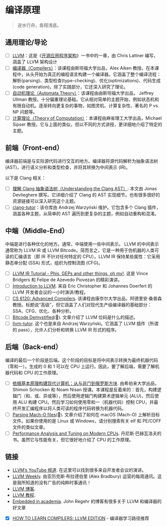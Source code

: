 # 编译原理

> 逆水行舟，鱼翔浅底。

## 通用理论/导论

- [ ] [LLVM](https://aosabook.org/en/llvm.html)：这是《[开源应用程序架构](https://aosabook.org/en/index.html)》一书中的一章，由 Chris Lattner 编写，涵盖了 LLVM 架构设计
- [ ] [编译器（Compilers）](https://online.stanford.edu/courses/soe-ycscs1-compilers)：该课程由斯坦福大学出品，Alex Aiken 教授。在本课程中，从头开始为真正的编程语言构建一个编译器。它涵盖了整个编译流程：解析(parsing)、类型检查(type-checking)、优化(optimizations)、代码生成(code generation)。除了实践部分，它还深入研究了理论。
- [ ] [自动机理论（Automata Theory）](https://online.stanford.edu/courses/soe-ycsautomata-automata-theory)：该课程由由斯坦福大学出品， Jeffrey Ullman 教授。十分偏重理论基础。它从相对简单的主题开始，例如状态机和有限自动机。逐渐转向更复杂的事物，如图灵机、计算复杂性、著名的 P vs. NP 问题等。
- [ ] [计算理论（Theory of Computation）](https://ocw.mit.edu/courses/mathematics/18-404j-theory-of-computation-fall-2020/)：本课程由麻省理工大学出品，Michael Sipser 教授。它与上面的类似，但以不同的方式讲授，更详细地介绍了特定的主题。

## 前端（Front-end）

编译器前端是与实际源代码进行交互的地方。编译器将源代码解析为抽象语法树 (AST)，进行语义分析和类型检查，并将其转换为中间表示 (IR)。

以下是 Clang 相关：

- [ ] [理解 Clang 抽象语法树（Understanding the Clang AST）](https://jonasdevlieghere.com/understanding-the-clang-ast/): 本文由 Jonas Devlieghere 撰写。它详细介绍了 Clang 的 AST 实现细节。也有很多很好的资源链接可以深入研究这个主题。
- [ ] [clang-tutor](https://github.com/banach-space/clang-tutor/)：该仓库由 Andrzej Warzyński 维护。它包含多个 Clang 插件，涵盖各种主题，从简单的 AST 遍历到更复杂的主题，例如自动重构和混淆。

## 中端（Middle-End）

中端是进行各种优化的地方。通常，中端使用一些中间表示。 LLVM 的中间表示通常称为 LLVM IR 或 LLVM Bitcode。简而言之，它是一种用于伪机器的人类可读的汇编语言（即 IR 不针对任何特定的 CPU）。LLVM IR 保持某些属性：它采用静态单分配 (SSA) 形式，组织为控制流图 (CFG)。

- [ ] [LLVM IR Tutorial - Phis, GEPs and other things, oh my!](https://www.youtube.com/watch?v=m8G_S5LwlTo). 这是 Vince Bridgers 和 Felipe de Azevedo Piovezan 的精彩演讲。
- [ ] [Introduction to LLVM](https://www.youtube.com/watch?v=J5xExRGaIIY). 来自 Eric Christopher 和 Johannes Doerfert 的 LLVM 开发者会议的一小时演讲/教程。
- [ ] [CS 6120: Advanced Compilers](https://www.cs.cornell.edu/courses/cs6120/2020fa/self-guided/). 该课程由康奈尔大学出品，阿德里安·桑普森教授。标题说“高级”，但它涵盖了人们对现代生产级编译器的基础部分：SSA、CFG、优化、各种分析。
- [ ] [Bitcode Demystified](https://lowlevelbits.org/bitcode-demystified/)(🔌). 文章介绍了 LLVM 位码是什么的描述。
- [ ] [llvm-tutor](https://github.com/banach-space/llvm-tutor). 这个也是来自 Andrzej Warzyński。它涵盖了 LLVM 插件（所谓的 pass），允许人们分析和转换 LLVM IR 形式的程序。

## 后端（Back-end）

编译的最后一个阶段是后端。这个阶段的目标是将中间表示转换为最终机器代码（零和一）。生成的 0 和 1 可以在 CPU 上运行。因此，要了解后端，需要了解机器代码和 CPU 的工作原理。

- [ ] [依据基本原理构建现代计算机：从与非门到俄罗斯方块](https://www.coursera.org/learn/build-a-computer). 由希伯来大学出品，Shimon Schocken 和 Noam Nisan 授课。本课程是反着来的：首先，构建逻辑门（和、或、异或等），然后使用逻辑门构建算术逻辑单元 (ALU)，然后使用 ALU 构建 CPU。然后学习如何使用零和一（机器代码）控制 CPU，并最终开发汇编程序以将人类可读的程序代码转换为机器代码。
- [ ] [Parsing Mach-O files](https://lowlevelbits.org/parsing-mach-o-files/)(🔌). 文章介绍了如何在 macOS (Mach-O) 上解析目标文件。如果你使用的是 Linux 或 Windows，请分别搜索有关 elf 和 PE/COFF 文件的类似文章。
- [ ] [Performance Analysis and Tuning on Modern CPUs](https://book.easyperf.net/perf_book). 丹尼斯·巴赫瓦洛夫的书。虽然它与性能有关，但它很好地介绍了 CPU 的工作原理。

## 链接

- [LLVM’s YouTube 频道](https://www.youtube.com/channel/UCv2_41bSAa5Y_8BacJUZfjQ). 在这里可以找到很多来自开发者会议的演讲。
- [LLVM Weekly](https://llvmweekly.org/). 由亚历克斯·布拉德伯里 (Alex Bradbury) 运营的每周通讯。这是我所知道的没有广告的纯粹时事通讯！
- [LLVM 博客](https://blog.llvm.org/).
- [LLVM 教程](https://llvm.org/docs/tutorial/).
- [Embedded in academia](https://blog.regehr.org/archives/category/compilers). John Regehr 的博客有很多关于 LLVM 和编译器的好文章

- [x] [HOW TO LEARN COMPILERS: LLVM EDITION](https://lowlevelbits.org/how-to-learn-compilers-llvm-edition/) - 编译器学习路径推荐
